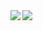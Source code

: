 <a href="https://github.com/anuraghazra/github-readme-stats">
  <img align="left" src="https://github-readme-stats.vercel.app/api?username=ukixy&show_icons=true&theme=nord" />
</a>
<a href="https://github.com/anuraghazra/github-readme-stats">
  <img align="left" src="https://github-readme-stats.vercel.app/api/top-langs/?username=ukixy&theme=nord" />
</a>